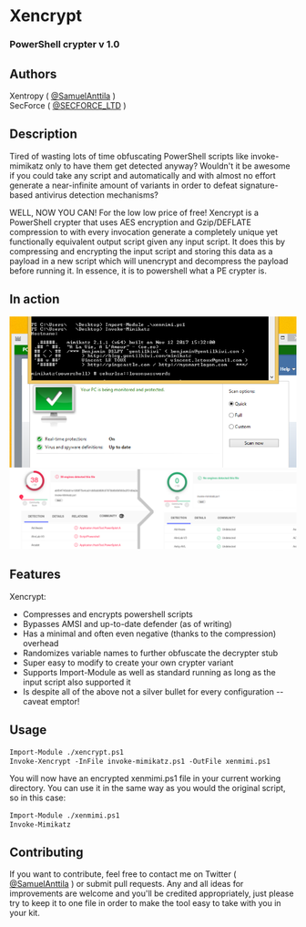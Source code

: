 # Xencrypt
### PowerShell crypter v 1.0

## Authors

Xentropy ( [@SamuelAnttila](http://twitter.com/SamuelAnttila) )  
SecForce ( [@SECFORCE_LTD](http://twitter.com/SECFORCE_LTD) )

## Description

Tired of wasting lots of time obfuscating PowerShell scripts like invoke-mimikatz only to have them get detected anyway?
Wouldn't it be awesome if you could take any script and automatically and with almost no effort generate a near-infinite amount of variants in order to defeat signature-based antivirus detection mechanisms?

WELL, NOW YOU CAN! For the low low price of free! Xencrypt is a PowerShell crypter that uses AES encryption and Gzip/DEFLATE compression to with every invocation generate a completely unique yet functionally equivalent output script given any input script. It does this by compressing and encrypting the input script and storing this data as a payload in a new script which will unencrypt and decompress the payload before running it. In essence, it is to powershell what a PE crypter is.

## In action
![Bypass](./bypass.png)
![FUD](./fud.png)
## Features
Xencrypt:
* Compresses and encrypts powershell scripts
* Bypasses AMSI and up-to-date defender (as of writing)
* Has a minimal and often even negative (thanks to the compression) overhead
* Randomizes variable names to further obfuscate the decrypter stub
* Super easy to modify to create your own crypter variant
* Supports Import-Module as well as standard running as long as the input script also supported it
* Is despite all of the above not a silver bullet for every configuration -- caveat emptor!

## Usage
```
Import-Module ./xencrypt.ps1
Invoke-Xencrypt -InFile invoke-mimikatz.ps1 -OutFile xenmimi.ps1
```
You will now have an encrypted xenmimi.ps1 file in your current working directory. You can use it in the same way as you would the original script, so in this case:
```
Import-Module ./xenmimi.ps1
Invoke-Mimikatz
```

## Contributing

If you want to contribute, feel free to contact me on Twitter ( [@SamuelAnttila](http://twitter.com/SamuelAnttila) ) or submit pull requests. Any and all ideas for improvements are welcome and you'll be credited appropriately, just please try to keep it to one file in order to make the tool easy to take with you in your kit.

